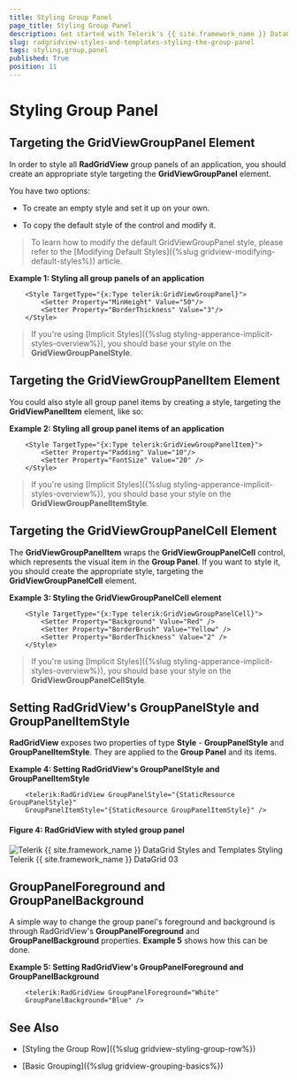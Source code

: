```yaml
---
title: Styling Group Panel
page_title: Styling Group Panel
description: Get started with Telerik's {{ site.framework_name }} DataGrid and learn how to create an appropriate style targeting the GroupPanel element.
slug: radgridview-styles-and-templates-styling-the-group-panel
tags: styling,group,panel
published: True
position: 11
---
```


# Styling Group Panel

## Targeting the GridViewGroupPanel Element

In order to style all __RadGridView__ group panels of an application, you should create an appropriate style targeting the __GridViewGroupPanel__ element.

You have two options:

* To create an empty style and set it up on your own.

* To copy the default style of the control and modify it.

>To learn how to modify the default GridViewGroupPanel style, please refer to the [Modifying Default Styles]({%slug gridview-modifying-default-styles%}) article.

__Example 1: Styling all group panels of an application__

```XAML
	<Style TargetType="{x:Type telerik:GridViewGroupPanel}">
	    <Setter Property="MinHeight" Value="50"/>
	    <Setter Property="BorderThickness" Value="3"/>
	</Style>
```

>If you're using [Implicit Styles]({%slug styling-apperance-implicit-styles-overview%}), you should base your style on the __GridViewGroupPanelStyle__.

## Targeting the GridViewGroupPanelItem Element

You could also style all group panel items by creating a style, targeting the __GridViewPanelItem__ element, like so:

__Example 2: Styling all group panel items of an application__

```XAML
	<Style TargetType="{x:Type telerik:GridViewGroupPanelItem}">
	    <Setter Property="Padding" Value="10"/>
	    <Setter Property="FontSize" Value="20" />
	</Style>
```

>If you're using [Implicit Styles]({%slug styling-apperance-implicit-styles-overview%}), you should base your style on the __GridViewGroupPanelItemStyle__.

## Targeting the GridViewGroupPanelCell Element

The __GridViewGroupPanelItem__ wraps the __GridViewGroupPanelCell__ control, which represents the visual item in the __Group Panel__. If you want to style it, you should create the appropriate style, targeting the __GridViewGroupPanelCell__ element.

__Example 3: Styling the GridViewGroupPanelCell element__

```XAML
	<Style TargetType="{x:Type telerik:GridViewGroupPanelCell}">
	    <Setter Property="Background" Value="Red" />
	    <Setter Property="BorderBrush" Value="Yellow" />
	    <Setter Property="BorderThickness" Value="2" />
	</Style>
```

>If you're using [Implicit Styles]({%slug styling-apperance-implicit-styles-overview%}), you should base your style on the __GridViewGroupPanelCellStyle__.

## Setting RadGridView's GroupPanelStyle and GroupPanelItemStyle

__RadGridView__ exposes two properties of type __Style__ - __GroupPanelStyle__ and __GroupPanelItemStyle__. They are applied to the __Group Panel__ and its items.

__Example 4: Setting RadGridView's GroupPanelStyle and GroupPanelItemStyle__

```XAML
	<telerik:RadGridView GroupPanelStyle="{StaticResource GroupPanelStyle}"
	GroupPanelItemStyle="{StaticResource GroupPanelItemStyle}" />
```

#### __Figure 4: RadGridView with styled group panel__

![Telerik {{ site.framework_name }} DataGrid Styles and Templates Styling Telerik {{ site.framework_name }} DataGrid 03](images/RadGridView_Styles_and_Templates_Styling_RadGridView_03.png)

## GroupPanelForeground and GroupPanelBackground

A simple way to change the group panel's foreground and background is through RadGridView's **GroupPanelForeground** and **GroupPanelBackground** properties. **Example 5** shows how this can be done.

__Example 5: Setting RadGridView's GroupPanelForeground and GroupPanelBackground__

```XAML
	<telerik:RadGridView GroupPanelForeground="White"
	GroupPanelBackground="Blue" />
```

## See Also

 * [Styling the Group Row]({%slug gridview-styling-group-row%})

 * [Basic Grouping]({%slug gridview-grouping-basics%})
